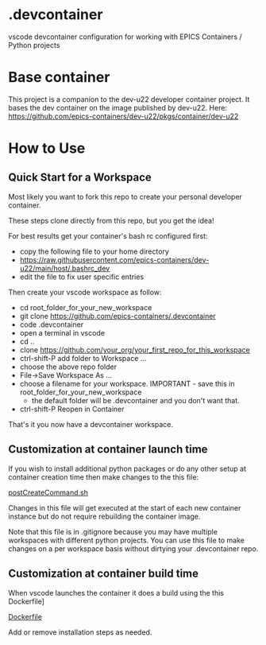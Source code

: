 # .devcontainer
vscode devcontainer configuration for working with EPICS Containers / Python projects

# Base container
This project is a companion to the dev-u22 developer container project. It bases
the dev container on the image published by dev-u22. Here:
https://github.com/epics-containers/dev-u22/pkgs/container/dev-u22

# How to Use

## Quick Start for a Workspace
Most likely you want to fork this repo to create your personal developer container.

These steps clone directly from this repo, but you get the idea!

For best results get your container's bash rc configured first:

- copy the following file to your home directory
- https://raw.githubusercontent.com/epics-containers/dev-u22/main/host/.bashrc_dev
- edit the file to fix user specific entries

Then create your vscode workspace as follow:

- cd root_folder_for_your_new_workspace
- git clone https://github.com/epics-containers/.devcontainer
- code .devcontainer
- open a terminal in vscode
- cd ..
- clone https://github.com/your_org/your_first_repo_for_this_workspace
- ctrl-shift-P add folder to Workspace ...
- choose the above repo folder
- File->Save Workspace As ...
- choose a filename for your workspace. IMPORTANT - save this in root_folder_for_your_new_workspace
  - the default folder will be .devcontainer and you don't want that.
- ctrl-shift-P Reopen in Container

That's it you now have a devcontainer workspace.

## Customization at container launch time

If you wish to install additional python packages or do any other setup
at container creation time then make changes to the this file:

[postCreateCommand.sh](postCreateCommand.sh)

Changes in this file will get executed at the start of each new
container instance but do not require rebuilding the container image.

Note that this file is in .gitignore because you may have multiple
workspaces with different python projects. You can use this file
to make changes on a per workspace basis without dirtying your
.devcontainer repo.

## Customization at container build time
When vscode launches the container it does a build using the this Dockerfile]

[Dockerfile](Dockerfile)

Add or remove installation steps as needed.


